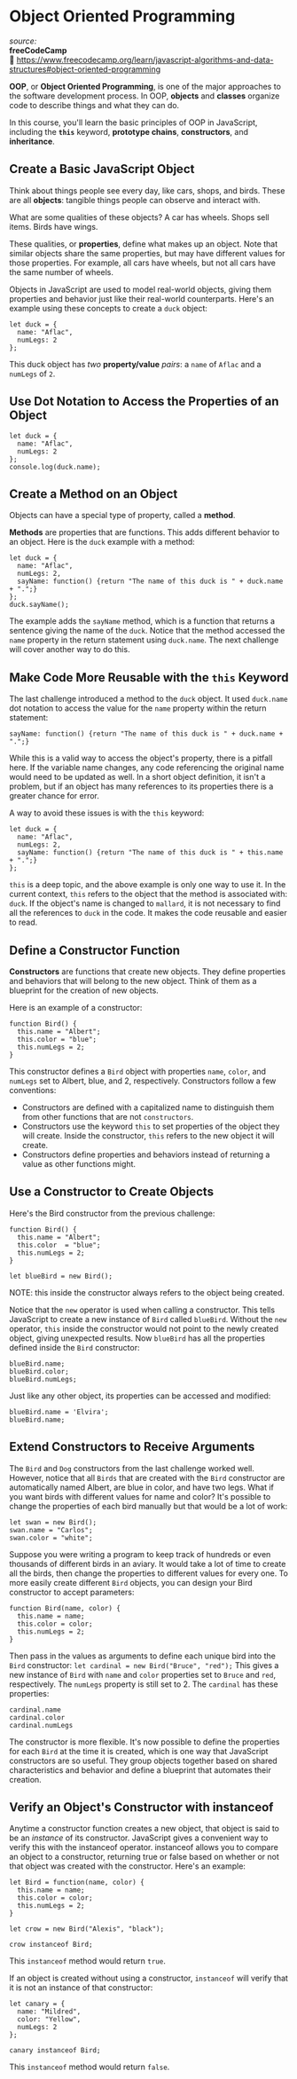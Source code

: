 # Object Oriented Programming

_source:_  
**freeCodeCamp**  
:link: https://www.freecodecamp.org/learn/javascript-algorithms-and-data-structures#object-oriented-programming  

**OOP**, or **Object Oriented Programming**, is one of the major approaches to the software development process. In OOP, **objects** and **classes** organize code to describe things and what they can do.  

In this course, you'll learn the basic principles of OOP in JavaScript, including the **``this``** keyword, **prototype chains**, **constructors**, and **inheritance**.  

## Create a Basic JavaScript Object

Think about things people see every day, like cars, shops, and birds. These are all **objects**: tangible things people can observe and interact with.  

What are some qualities of these objects? A car has wheels. Shops sell items. Birds have wings.  

These qualities, or **properties**, define what makes up an object. Note that similar objects share the same properties, but may have different values for those properties. For example, all cars have wheels, but not all cars have the same number of wheels.  

Objects in JavaScript are used to model real-world objects, giving them properties and behavior just like their real-world counterparts. Here's an example using these concepts to create a ``duck`` object:  

```
let duck = {
  name: "Aflac",
  numLegs: 2
};
```
This duck object has _two_ **property/value** _pairs_: a ``name`` of ``Aflac`` and a ``numLegs`` of ``2``.  

## Use Dot Notation to Access the Properties of an Object

```
let duck = {
  name: "Aflac",
  numLegs: 2
};
console.log(duck.name);
```

## Create a Method on an Object

Objects can have a special type of property, called a **method**.  

**Methods** are properties that are functions. This adds different behavior to an object. Here is the ``duck`` example with a method:  

````
let duck = {
  name: "Aflac",
  numLegs: 2,
  sayName: function() {return "The name of this duck is " + duck.name + ".";}
};
duck.sayName();
````

The example adds the ``sayName`` method, which is a function that returns a sentence giving the name of the ``duck``. Notice that the method accessed the ``name`` property in the return statement using ``duck.name``. The next challenge will cover another way to do this.  

## Make Code More Reusable with the ``this`` Keyword

The last challenge introduced a method to the ``duck`` object. It used ``duck.name`` dot notation to access the value for the ``name`` property within the return statement:  

```
sayName: function() {return "The name of this duck is " + duck.name + ".";}
```

While this is a valid way to access the object's property, there is a pitfall here. If the variable name changes, any code referencing the original name would need to be updated as well. In a short object definition, it isn't a problem, but if an object has many references to its properties there is a greater chance for error.  

A way to avoid these issues is with the ``this`` keyword:  

```
let duck = {
  name: "Aflac",
  numLegs: 2,
  sayName: function() {return "The name of this duck is " + this.name + ".";}
};
```

``this`` is a deep topic, and the above example is only one way to use it. In the current context, ``this`` refers to the object that the method is associated with: ``duck``. If the object's name is changed to ``mallard``, it is not necessary to find all the references to ``duck`` in the code. It makes the code reusable and easier to read.  

## Define a Constructor Function

**Constructors** are functions that create new objects. They define properties and behaviors that will belong to the new object. Think of them as a blueprint for the creation of new objects.  

Here is an example of a constructor:  

```
function Bird() {
  this.name = "Albert";
  this.color = "blue";
  this.numLegs = 2;
}
```

This constructor defines a ``Bird`` object with properties ``name``, ``color``, and ``numLegs`` set to Albert, blue, and 2, respectively. Constructors follow a few conventions:  

- Constructors are defined with a capitalized name to distinguish them from other functions that are not ``constructors``.
- Constructors use the keyword ``this`` to set properties of the object they will create. Inside the constructor, ``this`` refers to the new object it will create.
- Constructors define properties and behaviors instead of returning a value as other functions might.

## Use a Constructor to Create Objects

Here's the Bird constructor from the previous challenge:  

```
function Bird() {
  this.name = "Albert";
  this.color  = "blue";
  this.numLegs = 2;
}

let blueBird = new Bird();
```

NOTE: this inside the constructor always refers to the object being created.  

Notice that the ``new`` operator is used when calling a constructor. This tells JavaScript to create a new instance of ``Bird`` called ``blueBird``. Without the ``new`` operator, ``this`` inside the constructor would not point to the newly created object, giving unexpected results. Now ``blueBird`` has all the properties defined inside the ``Bird`` constructor:  

```
blueBird.name;
blueBird.color;
blueBird.numLegs;
```

Just like any other object, its properties can be accessed and modified:  

```
blueBird.name = 'Elvira';
blueBird.name;
```

## Extend Constructors to Receive Arguments

The ``Bird`` and ``Dog`` constructors from the last challenge worked well. However, notice that all ``Birds`` that are created with the ``Bird`` constructor are automatically named Albert, are blue in color, and have two legs. What if you want birds with different values for name and color? It's possible to change the properties of each bird manually but that would be a lot of work:  

```
let swan = new Bird();
swan.name = "Carlos";
swan.color = "white";
```

Suppose you were writing a program to keep track of hundreds or even thousands of different birds in an aviary. It would take a lot of time to create all the birds, then change the properties to different values for every one. To more easily create different ``Bird`` objects, you can design your Bird constructor to accept parameters:  

```
function Bird(name, color) {
  this.name = name;
  this.color = color;
  this.numLegs = 2;
}
```

Then pass in the values as arguments to define each unique bird into the ``Bird`` constructor: ``let cardinal = new Bird("Bruce", "red");`` This gives a new instance of ``Bird`` with ``name`` and ``color`` properties set to ``Bruce`` and ``red``, respectively. The ``numLegs`` property is still set to 2. The ``cardinal`` has these properties:  

```
cardinal.name
cardinal.color
cardinal.numLegs
```

The constructor is more flexible. It's now possible to define the properties for each ``Bird`` at the time it is created, which is one way that JavaScript constructors are so useful. They group objects together based on shared characteristics and behavior and define a blueprint that automates their creation.  

## Verify an Object's Constructor with instanceof

Anytime a constructor function creates a new object, that object is said to be an _instance_ of its constructor. JavaScript gives a convenient way to verify this with the instanceof operator. instanceof allows you to compare an object to a constructor, returning true or false based on whether or not that object was created with the constructor. Here's an example:  

```
let Bird = function(name, color) {
  this.name = name;
  this.color = color;
  this.numLegs = 2;
}

let crow = new Bird("Alexis", "black");

crow instanceof Bird;
```

This ``instanceof`` method would return ``true``.  

If an object is created without using a constructor, ``instanceof`` will verify that it is not an instance of that constructor:  

````
let canary = {
  name: "Mildred",
  color: "Yellow",
  numLegs: 2
};

canary instanceof Bird;
````

This ``instanceof`` method would return ``false``.  
